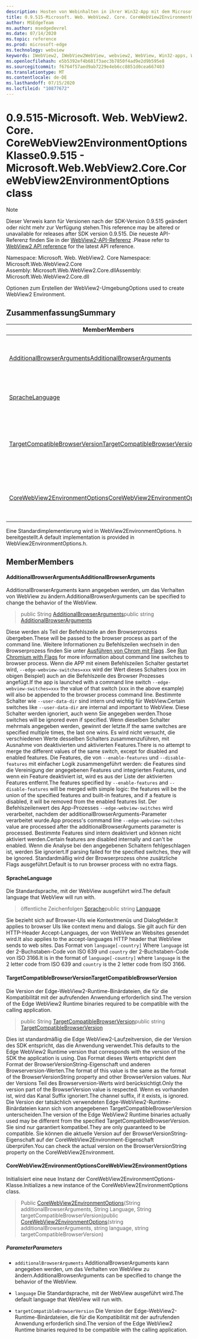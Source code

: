 ```yaml
---
description: Hosten von Webinhalten in ihrer Win32-App mit dem Microsoft Edge WebView2-Steuerelement
title: 0.9.515-Microsoft. Web. WebView2. Core. CoreWebView2EnvironmentOptions
author: MSEdgeTeam
ms.author: msedgedevrel
ms.date: 07/14/2020
ms.topic: reference
ms.prod: microsoft-edge
ms.technology: webview
keywords: IWebView2, IWebView2WebView, webview2, WebView, Win32-apps, Win32, Edge, ICoreWebView2, ICoreWebView2Controller, Browser-Steuerelement, Edge-HTML
ms.openlocfilehash: e5b5392ef4b681f3aec3b7850f4ad9e2d9b595e8
ms.sourcegitcommit: f6764f57aed9ab7229e4eb6cc8851d0cea667403
ms.translationtype: MT
ms.contentlocale: de-DE
ms.lasthandoff: 07/15/2020
ms.locfileid: "10877672"
---
```

# <span data-ttu-id="3690f-104">0.9.515-Microsoft. Web. WebView2. Core. CoreWebView2EnvironmentOptions Klasse</span><span class="sxs-lookup"><span data-stu-id="3690f-104">0.9.515 - Microsoft.Web.WebView2.Core.CoreWebView2EnvironmentOptions class</span></span> 

> [!NOTE]
> <span data-ttu-id="3690f-105">Dieser Verweis kann für Versionen nach der SDK-Version 0.9.515 geändert oder nicht mehr zur Verfügung stehen.</span><span class="sxs-lookup"><span data-stu-id="3690f-105">This reference may be altered or unavailable for releases after SDK version 0.9.515.</span></span> <span data-ttu-id="3690f-106">Die neueste API-Referenz finden Sie in der [WebView2-API-Referenz](../../../webview2-api-reference.md) .</span><span class="sxs-lookup"><span data-stu-id="3690f-106">Please refer to [WebView2 API reference](../../../webview2-api-reference.md) for the latest API reference.</span></span>

<span data-ttu-id="3690f-107">Namespace: Microsoft. Web. WebView2. Core </span><span class="sxs-lookup"><span data-stu-id="3690f-107">Namespace: Microsoft.Web.WebView2.Core</span></span>\
<span data-ttu-id="3690f-108">Assembly: Microsoft.Web.WebView2.Core.dll</span><span class="sxs-lookup"><span data-stu-id="3690f-108">Assembly: Microsoft.Web.WebView2.Core.dll</span></span>

<span data-ttu-id="3690f-109">Optionen zum Erstellen der WebView2-Umgebung</span><span class="sxs-lookup"><span data-stu-id="3690f-109">Options used to create WebView2 Environment.</span></span>

## <span data-ttu-id="3690f-110">Zusammenfassung</span><span class="sxs-lookup"><span data-stu-id="3690f-110">Summary</span></span>

 <span data-ttu-id="3690f-111">Member</span><span class="sxs-lookup"><span data-stu-id="3690f-111">Members</span></span>                        | <span data-ttu-id="3690f-112">Beschreibungen</span><span class="sxs-lookup"><span data-stu-id="3690f-112">Descriptions</span></span>
--------------------------------|---------------------------------------------
[<span data-ttu-id="3690f-113">AdditionalBrowserArguments</span><span class="sxs-lookup"><span data-stu-id="3690f-113">AdditionalBrowserArguments</span></span>](#additionalbrowserarguments) | <span data-ttu-id="3690f-114">AdditionalBrowserArguments kann angegeben werden, um das Verhalten von WebView zu ändern.</span><span class="sxs-lookup"><span data-stu-id="3690f-114">AdditionalBrowserArguments can be specified to change the behavior of the WebView.</span></span>
[<span data-ttu-id="3690f-115">Sprache</span><span class="sxs-lookup"><span data-stu-id="3690f-115">Language</span></span>](#language) | <span data-ttu-id="3690f-116">Die Standardsprache, mit der WebView ausgeführt wird.</span><span class="sxs-lookup"><span data-stu-id="3690f-116">The default language that WebView will run with.</span></span>
[<span data-ttu-id="3690f-117">TargetCompatibleBrowserVersion</span><span class="sxs-lookup"><span data-stu-id="3690f-117">TargetCompatibleBrowserVersion</span></span>](#targetcompatiblebrowserversion) | <span data-ttu-id="3690f-118">Die Version der Edge-WebView2-Runtime-Binärdateien, die für die Kompatibilität mit der aufrufenden Anwendung erforderlich sind.</span><span class="sxs-lookup"><span data-stu-id="3690f-118">The version of the Edge WebView2 Runtime binaries required to be compatible with the calling application.</span></span>
[<span data-ttu-id="3690f-119">CoreWebView2EnvironmentOptions</span><span class="sxs-lookup"><span data-stu-id="3690f-119">CoreWebView2EnvironmentOptions</span></span>](#corewebview2environmentoptions) | <span data-ttu-id="3690f-120">Initialisiert eine neue Instanz der CoreWebView2EnvironmentOptions-Klasse.</span><span class="sxs-lookup"><span data-stu-id="3690f-120">Initializes a new instance of the CoreWebView2EnvironmentOptions class.</span></span>

<span data-ttu-id="3690f-121">Eine Standardimplementierung wird in WebView2EnvironmentOptions. h bereitgestellt.</span><span class="sxs-lookup"><span data-stu-id="3690f-121">A default implementation is provided in WebView2EnvironmentOptions.h.</span></span>

## <span data-ttu-id="3690f-122">Member</span><span class="sxs-lookup"><span data-stu-id="3690f-122">Members</span></span>

#### <span data-ttu-id="3690f-123">AdditionalBrowserArguments</span><span class="sxs-lookup"><span data-stu-id="3690f-123">AdditionalBrowserArguments</span></span> 

<span data-ttu-id="3690f-124">AdditionalBrowserArguments kann angegeben werden, um das Verhalten von WebView zu ändern.</span><span class="sxs-lookup"><span data-stu-id="3690f-124">AdditionalBrowserArguments can be specified to change the behavior of the WebView.</span></span>

> <span data-ttu-id="3690f-125">public String [AdditionalBrowserArguments](#additionalbrowserarguments)</span><span class="sxs-lookup"><span data-stu-id="3690f-125">public string [AdditionalBrowserArguments](#additionalbrowserarguments)</span></span>

<span data-ttu-id="3690f-126">Diese werden als Teil der Befehlszeile an den Browserprozess übergeben.</span><span class="sxs-lookup"><span data-stu-id="3690f-126">These will be passed to the browser process as part of the command line.</span></span> <span data-ttu-id="3690f-127">Weitere Informationen zu Befehlszeilen wechseln in den Browserprozess finden Sie unter [Ausführen von Chrom mit Flags](https://aka.ms/RunChromiumWithFlags) .</span><span class="sxs-lookup"><span data-stu-id="3690f-127">See [Run Chromium with Flags](https://aka.ms/RunChromiumWithFlags) for more information about command line switches to browser process.</span></span> <span data-ttu-id="3690f-128">Wenn die APP mit einem Befehlszeilen Schalter gestartet wird, `--edge-webview-switches=xxx` wird der Wert dieses Schalters (xxx im obigen Beispiel) auch an die Befehlszeile des Browser Prozesses angefügt.</span><span class="sxs-lookup"><span data-stu-id="3690f-128">If the app is launched with a command line switch `--edge-webview-switches=xxx` the value of that switch (xxx in the above example) will also be appended to the browser process command line.</span></span> <span data-ttu-id="3690f-129">Bestimmte Schalter wie `--user-data-dir` sind intern und wichtig für WebView.</span><span class="sxs-lookup"><span data-stu-id="3690f-129">Certain switches like `--user-data-dir` are internal and important to WebView.</span></span> <span data-ttu-id="3690f-130">Diese Schalter werden ignoriert, auch wenn Sie angegeben werden.</span><span class="sxs-lookup"><span data-stu-id="3690f-130">Those switches will be ignored even if specified.</span></span> <span data-ttu-id="3690f-131">Wenn dieselben Schalter mehrmals angegeben werden, gewinnt der letzte.</span><span class="sxs-lookup"><span data-stu-id="3690f-131">If the same switches are specified multiple times, the last one wins.</span></span> <span data-ttu-id="3690f-132">Es wird nicht versucht, die verschiedenen Werte desselben Schalters zusammenzuführen, mit Ausnahme von deaktivierten und aktivierten Features.</span><span class="sxs-lookup"><span data-stu-id="3690f-132">There is no attempt to merge the different values of the same switch, except for disabled and enabled features.</span></span> <span data-ttu-id="3690f-133">Die Features, die von `--enable-features` und `--disable-features` mit einfacher Logik zusammengeführt werden: die Features sind die Vereinigung der angegebenen Features und integrierten Features, und wenn ein Feature deaktiviert ist, wird es aus der Liste der aktivierten Features entfernt.</span><span class="sxs-lookup"><span data-stu-id="3690f-133">The features specified by `--enable-features` and `--disable-features` will be merged with simple logic: the features will be the union of the specified features and built-in features, and if a feature is disabled, it will be removed from the enabled features list.</span></span> <span data-ttu-id="3690f-134">Der Befehlszeilenwert des App-Prozesses `--edge-webview-switches` wird verarbeitet, nachdem der additionalBrowserArguments-Parameter verarbeitet wurde.</span><span class="sxs-lookup"><span data-stu-id="3690f-134">App process's command line `--edge-webview-switches` value are processed after the additionalBrowserArguments parameter is processed.</span></span> <span data-ttu-id="3690f-135">Bestimmte Features sind intern deaktiviert und können nicht aktiviert werden.</span><span class="sxs-lookup"><span data-stu-id="3690f-135">Certain features are disabled internally and can't be enabled.</span></span> <span data-ttu-id="3690f-136">Wenn die Analyse bei den angegebenen Schaltern fehlgeschlagen ist, werden Sie ignoriert.</span><span class="sxs-lookup"><span data-stu-id="3690f-136">If parsing failed for the specified switches, they will be ignored.</span></span> <span data-ttu-id="3690f-137">Standardmäßig wird der Browserprozess ohne zusätzliche Flags ausgeführt.</span><span class="sxs-lookup"><span data-stu-id="3690f-137">Default is to run browser process with no extra flags.</span></span>

#### <span data-ttu-id="3690f-138">Sprache</span><span class="sxs-lookup"><span data-stu-id="3690f-138">Language</span></span> 

<span data-ttu-id="3690f-139">Die Standardsprache, mit der WebView ausgeführt wird.</span><span class="sxs-lookup"><span data-stu-id="3690f-139">The default language that WebView will run with.</span></span>

> <span data-ttu-id="3690f-140">öffentliche Zeichenfolgen [Sprache](#language)</span><span class="sxs-lookup"><span data-stu-id="3690f-140">public string [Language](#language)</span></span>

<span data-ttu-id="3690f-141">Sie bezieht sich auf Browser-UIs wie Kontextmenüs und Dialogfelder.</span><span class="sxs-lookup"><span data-stu-id="3690f-141">It applies to browser UIs like context menu and dialogs.</span></span> <span data-ttu-id="3690f-142">Sie gilt auch für den HTTP-Header Accept-Languages, der von WebView an Websites gesendet wird.</span><span class="sxs-lookup"><span data-stu-id="3690f-142">It also applies to the accept-languages HTTP header that WebView sends to web sites.</span></span> <span data-ttu-id="3690f-143">Das Format von `language[-country]` Where `language` ist der 2-Buchstaben-Code von ISO 639 und `country` der 2-Buchstaben-Code von ISO 3166.</span><span class="sxs-lookup"><span data-stu-id="3690f-143">It is in the format of `language[-country]` where `language` is the 2 letter code from ISO 639 and `country` is the 2 letter code from ISO 3166.</span></span>

#### <span data-ttu-id="3690f-144">TargetCompatibleBrowserVersion</span><span class="sxs-lookup"><span data-stu-id="3690f-144">TargetCompatibleBrowserVersion</span></span> 

<span data-ttu-id="3690f-145">Die Version der Edge-WebView2-Runtime-Binärdateien, die für die Kompatibilität mit der aufrufenden Anwendung erforderlich sind.</span><span class="sxs-lookup"><span data-stu-id="3690f-145">The version of the Edge WebView2 Runtime binaries required to be compatible with the calling application.</span></span>

> <span data-ttu-id="3690f-146">public String [TargetCompatibleBrowserVersion](#targetcompatiblebrowserversion)</span><span class="sxs-lookup"><span data-stu-id="3690f-146">public string [TargetCompatibleBrowserVersion](#targetcompatiblebrowserversion)</span></span>

<span data-ttu-id="3690f-147">Dies ist standardmäßig die Edge WebView2-Laufzeitversion, die der Version des SDK entspricht, das die Anwendung verwendet.</span><span class="sxs-lookup"><span data-stu-id="3690f-147">This defaults to the Edge WebView2 Runtime version that corresponds with the version of the SDK the application is using.</span></span> <span data-ttu-id="3690f-148">Das Format dieses Werts entspricht dem Format der BrowserVersionString-Eigenschaft und anderen Browserversion-Werten.</span><span class="sxs-lookup"><span data-stu-id="3690f-148">The format of this value is the same as the format of the BrowserVersionString property and other BrowserVersion values.</span></span> <span data-ttu-id="3690f-149">Nur der Versions Teil des Browserversion-Werts wird berücksichtigt.</span><span class="sxs-lookup"><span data-stu-id="3690f-149">Only the version part of the BrowserVersion value is respected.</span></span> <span data-ttu-id="3690f-150">Wenn es vorhanden ist, wird das Kanal Suffix ignoriert.</span><span class="sxs-lookup"><span data-stu-id="3690f-150">The channel suffix, if it exists, is ignored.</span></span> <span data-ttu-id="3690f-151">Die Version der tatsächlich verwendeten Edge-WebView2-Runtime-Binärdateien kann sich vom angegebenen TargetCompatibleBrowserVersion unterscheiden.</span><span class="sxs-lookup"><span data-stu-id="3690f-151">The version of the Edge WebView2 Runtime binaries actually used may be different from the specified TargetCompatibleBrowserVersion.</span></span> <span data-ttu-id="3690f-152">Sie sind nur garantiert kompatibel.</span><span class="sxs-lookup"><span data-stu-id="3690f-152">They are only guaranteed to be compatible.</span></span> <span data-ttu-id="3690f-153">Sie können die aktuelle Version auf der BrowserVersionString-Eigenschaft auf der CoreWebView2Environment-Eigenschaft überprüfen.</span><span class="sxs-lookup"><span data-stu-id="3690f-153">You can check the actual version on the BrowserVersionString property on the CoreWebView2Environment.</span></span>

#### <span data-ttu-id="3690f-154">CoreWebView2EnvironmentOptions</span><span class="sxs-lookup"><span data-stu-id="3690f-154">CoreWebView2EnvironmentOptions</span></span> 

<span data-ttu-id="3690f-155">Initialisiert eine neue Instanz der CoreWebView2EnvironmentOptions-Klasse.</span><span class="sxs-lookup"><span data-stu-id="3690f-155">Initializes a new instance of the CoreWebView2EnvironmentOptions class.</span></span>

> <span data-ttu-id="3690f-156">Public [CoreWebView2EnvironmentOptions](#corewebview2environmentoptions)(String additionalBrowserArguments, String Language, String targetCompatibleBrowserVersion)</span><span class="sxs-lookup"><span data-stu-id="3690f-156">public  [CoreWebView2EnvironmentOptions](#corewebview2environmentoptions)(string additionalBrowserArguments, string language, string targetCompatibleBrowserVersion)</span></span>

##### <span data-ttu-id="3690f-157">Parameter</span><span class="sxs-lookup"><span data-stu-id="3690f-157">Parameters</span></span>
* `additionalBrowserArguments` <span data-ttu-id="3690f-158">AdditionalBrowserArguments kann angegeben werden, um das Verhalten von WebView zu ändern.</span><span class="sxs-lookup"><span data-stu-id="3690f-158">AdditionalBrowserArguments can be specified to change the behavior of the WebView.</span></span> 

* `language` <span data-ttu-id="3690f-159">Die Standardsprache, mit der WebView ausgeführt wird.</span><span class="sxs-lookup"><span data-stu-id="3690f-159">The default language that WebView will run with.</span></span> 

* `targetCompatibleBrowserVersion` <span data-ttu-id="3690f-160">Die Version der Edge-WebView2-Runtime-Binärdateien, die für die Kompatibilität mit der aufrufenden Anwendung erforderlich sind.</span><span class="sxs-lookup"><span data-stu-id="3690f-160">The version of the Edge WebView2 Runtime binaries required to be compatible with the calling application.</span></span>

